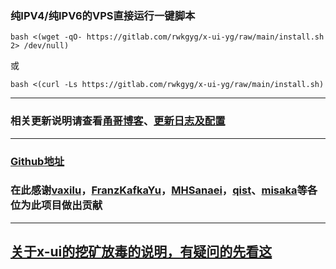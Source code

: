 ### 纯IPV4/纯IPV6的VPS直接运行一键脚本

```
bash <(wget -qO- https://gitlab.com/rwkgyg/x-ui-yg/raw/main/install.sh 2> /dev/null)
```
或
```
bash <(curl -Ls https://gitlab.com/rwkgyg/x-ui-yg/raw/main/install.sh)
```

--------------------------------------------------------------------------------------------------------------------------------------------------

### 相关更新说明请查看[甬哥博客](https://ygkkk.blogspot.com/2023/05/reality-xui-chatgpt.html)、[更新日志及配置](https://ygkkk.blogspot.com/2022/02/x-ui-yg.html)

---------------------------------------------------------------------------------------------------------------------------------------------------
### [Github地址](https://github.com/yonggekkk/x-ui-yg)

### 在此感谢[vaxilu](https://github.com/vaxilu/x-ui)，[FranzKafkaYu](https://github.com/FranzKafkaYu/x-ui)，[MHSanaei](https://github.com/MHSanaei/3x-ui)，[qist](https://github.com/qist/xray-ui)、[misaka](https://gitlab.com/Misaka-blog/x-ui-msk)等各位为此项目做出贡献

----------------------------------------------------------------------------------------------------------------------------------------------


## [关于x-ui的挖矿放毒的说明，有疑问的先看这](https://ygkkk.blogspot.com/2022/06/github.html)
